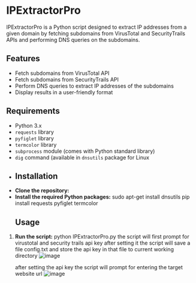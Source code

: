 # IPExtractorPro

IPExtractorPro is a Python script designed to extract IP addresses from a given domain by fetching subdomains from VirusTotal and SecurityTrails APIs and performing DNS queries on the subdomains. 

## Features

- Fetch subdomains from VirusTotal API
- Fetch subdomains from SecurityTrails API
- Perform DNS queries to extract IP addresses of the subdomains
- Display results in a user-friendly format

## Requirements

- Python 3.x
- `requests` library
- `pyfiglet` library
- `termcolor` library
- `subprocess` module (comes with Python standard library)
- `dig` command (available in `dnsutils` package for Linux
- ## Installation
- **Clone the repository:**
- **Install the required Python packages:**
    sudo apt-get install dnsutils
    pip install requests pyfiglet termcolor
  ## Usage

1. **Run the script:**
    python IPExtractorPro.py
   the script will first prompt for virustotal and security trails api key after setting it the script will save a file config.txt and store the api key in that file to current working directory
   ![image](https://github.com/JafarAli-SHO/IpExtractorPro/assets/106411544/9804738f-57a3-45fd-a02b-9c129dc98f1a)

   after setting the api key the script will prompt for entering the target website url
   ![image](https://github.com/JafarAli-SHO/IpExtractorPro/assets/106411544/8d15f104-550b-4a93-9637-d3999de22eaf)
